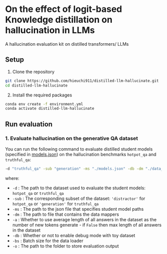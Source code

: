 # On the effect of logit-based Knowledge distillation on hallucination in LLMs
A hallucination evaluation kit on distilled transformers/ LLMs

## Setup
1. Clone the repository
```bash
git clone https://github.com/hieuchi911/distilled-llm-hallucinate.git
cd distilled-llm-hallucinate
```
2. Install the required packages
```bash
conda env create -f environment.yml
conda activate distilled-llm-hallucinate
```

## Run evaluation

### 1. Evaluate hallucination on the generative QA dataset
You can run the following command to evaluate distilled student models (specified in [models.json](models.json)) on the hallucination benchmarks `hotpot_qa` and `truthful_qa`:
```bash
-d "truthful_qa" -sub "generation" -ms "./models.json" -db -dm "./data_map.py" -bs 32 -o "./eval_results"
```
where:
- `-d`     :        The path to the dataset used to evaluate the student models: `hotpot_qa` or `truthful_qa`
- `-sub`   :      The corresponding subset of the dataset: `'distractor'` for `hotpot_qa` or `'generation'` for `truthful_qa`
- `-ms`    :       The path to the json file that specifies student model paths
- `-dm`    :       The path to file that contains the data mappers
- `-a`     :        Whether to use average length of all answers in the dataset as the number of new tokens generate - if `False` then max length of all answers in the dataset
- `-db`    :       Whether or not to enable debug mode with toy dataset
- `-bs`    :       Batch size for the data loader
- `-o`     :        The path to the folder to store evaluation output